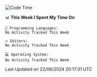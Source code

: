 
<!--START_SECTION:waka-->
![Code Time](http://img.shields.io/badge/Code%20Time-697%20hrs%2053%20mins-blue)

📊 **This Week I Spent My Time On** 

```text
💬 Programming Languages: 
No Activity Tracked This Week

🔥 Editors: 
No Activity Tracked This Week

💻 Operating System: 
No Activity Tracked This Week
```


 Last Updated on 22/06/2024 20:17:31 UTC
<!--END_SECTION:waka-->

